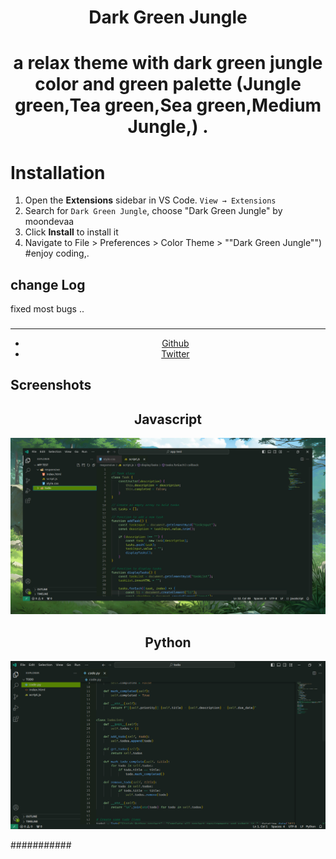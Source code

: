 <div align="center">

# Dark Green Jungle

# a relax theme with dark green jungle color and green palette (Jungle green,Tea green,Sea green,Medium Jungle,) .
</div>

# Installation

1. Open the **Extensions** sidebar in VS Code. `View → Extensions`
2. Search for `Dark Green Jungle`, choose "Dark Green Jungle" by moondevaa
3. Click **Install** to install it
4. Navigate to File > Preferences > Color Theme > ""Dark Green Jungle"")
#enjoy coding,.
## change Log
fixed most bugs ..
###
  <div align="center">
    <hr />
    <ul>
    <li> <a href="https://github.com/AaBbdev29">Github</a> </li>
    <li> <a href="https://twitter.com/imaginative_dev">Twitter</a></li>
    </ul>
  </div>

## Screenshots
 <div align="center">
    <h2>Javascript</h2>
    <img src="https://raw.githubusercontent.com/AaBbdev29/Dark-Green-Jungle/main/green.jpg" alt="green">
</div>

<div align="center">
    <h2>Python</h2>
    <img src="https://raw.githubusercontent.com/AaBbdev29/Dark-Green-Jungle/main/py.png" alt="python">
</div>



###########


